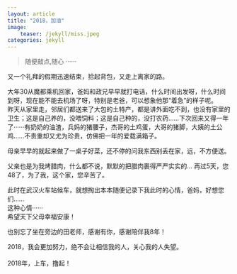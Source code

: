 ```yaml
---           
layout: article        
title: "2018，加油"        
image:              
    teaser: /jekyll/miss.jpeg
categories: jekyll     
---          
```

     
> 随便敲点,随心 ······

    
又一个礼拜的假期迅速结束，拾起背包，又走上离家的路。                                   
       
大年30从魔都乘机回家，爸妈和政兄早早就打电话，什么时间出发呀，什么时间到呀，现在能不能去机场了呀，特别是老爸，可以想象他那“着急”的样子呢。                               
昨天从家里走，邻居们都送来了大包的土特产，都是讲外面吃不到，也没有家里的卫生；这是自己养的，没喂饲料；这是自己种的，没打农药……下次回来又得一年了······有奶奶的油渣，兵妈的猪腰子，杰哥的土鸡蛋，大哥的猪脚，大姨的土公鸡……不贵重却又尤为珍贵，仿佛把一年的爱载满箱子。  

母亲早早的就起来做了一桌子好菜，还不停的问我东西别丢在家，远，不方便送。            
         
父亲也是为我烤腊肉，什么都不说，默默的把腊肉裹得严严实实的… 再过5天，您48了，为了我，这个家，您辛苦了。                                       
        
此时在武汉火车站候车，就想掏出本本随便记录下我此时的心情，爸妈，好想您们……                       
这种心情······                         
希望天下父母幸福安康！                  
         
也别忘了坐在旁边的田老师，感谢有你，感谢陪伴我8年！          
        
2018，我会更加努力，绝不会让相信我的人，关心我的人失望。             
       
2018年，上车，撸起！          
